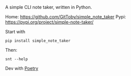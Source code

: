 A simple CLI note taker, written in Python.

Home: https://github.com/GitToby/simple_note_taker
Pypi: https://pypi.org/project/simple-note-taker/

Start with
```commandline
pip install simple_note_taker
```

Then:
```commandline
snt --help
```

Dev with [Poetry](https://python-poetry.org/)